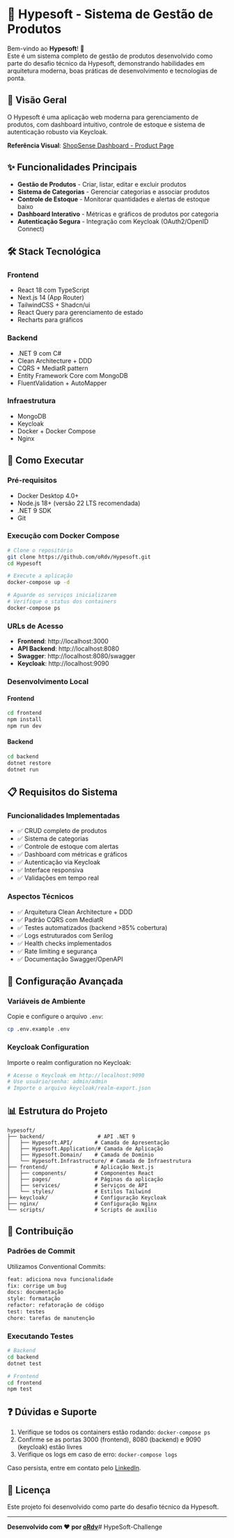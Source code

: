 # 🚀 Hypesoft - Sistema de Gestão de Produtos

Bem-vindo ao **Hypesoft**! 🌟  
Este é um sistema completo de gestão de produtos desenvolvido como parte do desafio técnico da Hypesoft, demonstrando habilidades em arquitetura moderna, boas práticas de desenvolvimento e tecnologias de ponta.

## 🎯 Visão Geral

O Hypesoft é uma aplicação web moderna para gerenciamento de produtos, com dashboard intuitivo, controle de estoque e sistema de autenticação robusto via Keycloak.

**Referência Visual**: [ShopSense Dashboard - Product Page](https://dribbble.com/shots/24508262-ShopSense-Dashboard-Product-Page)

## ✨ Funcionalidades Principais

- **Gestão de Produtos** - Criar, listar, editar e excluir produtos
- **Sistema de Categorias** - Gerenciar categorias e associar produtos
- **Controle de Estoque** - Monitorar quantidades e alertas de estoque baixo
- **Dashboard Interativo** - Métricas e gráficos de produtos por categoria
- **Autenticação Segura** - Integração com Keycloak (OAuth2/OpenID Connect)

## 🛠️ Stack Tecnológica

### Frontend
- React 18 com TypeScript
- Next.js 14 (App Router)
- TailwindCSS + Shadcn/ui
- React Query para gerenciamento de estado
- Recharts para gráficos

### Backend
- .NET 9 com C#
- Clean Architecture + DDD
- CQRS + MediatR pattern
- Entity Framework Core com MongoDB
- FluentValidation + AutoMapper

### Infraestrutura
- MongoDB
- Keycloak
- Docker + Docker Compose
- Nginx

## 🚀 Como Executar

### Pré-requisitos
- Docker Desktop 4.0+
- Node.js 18+ (versão 22 LTS recomendada)
- .NET 9 SDK
- Git

### Execução com Docker Compose

```bash
# Clone o repositório
git clone https://github.com/oRdv/Hypesoft.git
cd Hypesoft

# Execute a aplicação
docker-compose up -d

# Aguarde os serviços inicializarem
# Verifique o status dos containers
docker-compose ps
```

### URLs de Acesso
- **Frontend**: http://localhost:3000
- **API Backend**: http://localhost:8080
- **Swagger**: http://localhost:8080/swagger
- **Keycloak**: http://localhost:9090

### Desenvolvimento Local

#### Frontend
```bash
cd frontend
npm install
npm run dev
```

#### Backend
```bash
cd backend
dotnet restore
dotnet run
```

## 📋 Requisitos do Sistema

### Funcionalidades Implementadas
- ✅ CRUD completo de produtos
- ✅ Sistema de categorias
- ✅ Controle de estoque com alertas
- ✅ Dashboard com métricas e gráficos
- ✅ Autenticação via Keycloak
- ✅ Interface responsiva
- ✅ Validações em tempo real

### Aspectos Técnicos
- ✅ Arquitetura Clean Architecture + DDD
- ✅ Padrão CQRS com MediatR
- ✅ Testes automatizados (backend >85% cobertura)
- ✅ Logs estruturados com Serilog
- ✅ Health checks implementados
- ✅ Rate limiting e segurança
- ✅ Documentação Swagger/OpenAPI

## 🔧 Configuração Avançada

### Variáveis de Ambiente
Copie e configure o arquivo `.env`:
```bash
cp .env.example .env
```

### Keycloak Configuration
Importe o realm configuration no Keycloak:
```bash
# Acesse o Keycloak em http://localhost:9090
# Use usuário/senha: admin/admin
# Importe o arquivo keycloak/realm-export.json
```

## 📊 Estrutura do Projeto

```
hypesoft/
├── backend/                 # API .NET 9
│   ├── Hypesoft.API/       # Camada de Apresentação
│   ├── Hypesoft.Application/# Camada de Aplicação
│   ├── Hypesoft.Domain/    # Camada de Domínio
│   └── Hypesoft.Infrastructure/ # Camada de Infraestrutura
├── frontend/               # Aplicação Next.js
│   ├── components/         # Componentes React
│   ├── pages/              # Páginas da aplicação
│   ├── services/           # Serviços de API
│   └── styles/             # Estilos Tailwind
├── keycloak/               # Configuração Keycloak
├── nginx/                  # Configuração Nginx
└── scripts/                # Scripts de auxílio
```

## 🤝 Contribuição

### Padrões de Commit
Utilizamos Conventional Commits:

```bash
feat: adiciona nova funcionalidade
fix: corrige um bug
docs: documentação
style: formatação
refactor: refatoração de código
test: testes
chore: tarefas de manutenção
```

### Executando Testes

```bash
# Backend
cd backend
dotnet test

# Frontend
cd frontend
npm test
```

## ❓ Dúvidas e Suporte

1. Verifique se todos os containers estão rodando: `docker-compose ps`
2. Confirme se as portas 3000 (frontend), 8080 (backend) e 9090 (keycloak) estão livres
3. Verifique os logs em caso de erro: `docker-compose logs`

Caso persista, entre em contato pelo [LinkedIn](https://linkedin.com/in/seu-perfil).

## 📝 Licença

Este projeto foi desenvolvido como parte do desafio técnico da Hypesoft.

---

**Desenvolvido com ❤️ por [oRdv](https://github.com/oRdv)**# HypeSoft-Challenge
